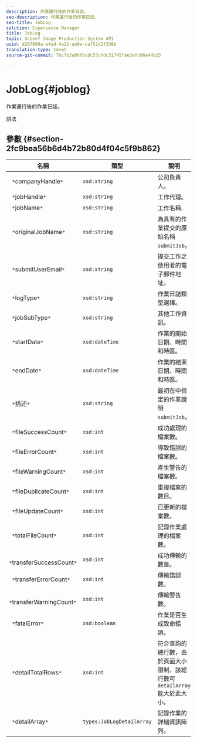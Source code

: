 ```yaml
---
description: 作業運行後的作業日誌。
seo-description: 作業運行後的作業日誌。
seo-title: JobLog
solution: Experience Manager
title: JobLog
topic: Scene7 Image Production System API
uuid: d267009a-e4ad-4a21-ae0e-caf51d2f338b
translation-type: tm+mt
source-git-commit: 7bc7b3a86fbcdc57cfdc31745fae3afc06e44b15

---
```



# JobLog{#joblog}

作業運行後的作業日誌。

語法

## 參數 {#section-2fc9bea56b6d4b72b80d4f04c5f9b862}

| 名稱 | 類型 | 說明 |
|---|---|---|
| ` *`companyHandle`*` | `xsd:string` | 公司負責人。 |
| ` *`jobHandle`*` | `xsd:string` | 工作代理。 |
| ` *`jobName`*` | `xsd:string` | 工作名稱. |
| ` *`originalJobName`*` | `xsd:string` | 為具有的作業提交的原始名稱 `submitJob`。 |
| ` *`submitUserEmail`*` | `xsd:string` | 提交工作之使用者的電子郵件地址。 |
| ` *`logType`*` | `xsd:string` | 作業日誌類型選擇。 |
| ` *`jobSubType`*` | `xsd:string` | 其他工作資訊。 |
| ` *`startDate`*` | `xsd:dateTime` | 作業的開始日期、時間和時區。 |
| ` *`endDate`*` | `xsd:dateTime` | 作業的結束日期、時間和時區。 |
| ` *`描述`*` | `xsd:string` | 最初在中指定的作業說明 `submitJob`。 |
| ` *`fileSuccessCount`*` | `xsd:int` | 成功處理的檔案數。 |
| ` *`fileErrorCount`*` | `xsd:int` | 導致錯誤的檔案數。 |
| ` *`fileWarningCount`*` | `xsd:int` | 產生警告的檔案數。 |
| ` *`fileDuplicateCount`*` | `xsd:int` | 重複檔案的數目。 |
| ` *`fileUpdateCount`*` | `xsd:int` | 已更新的檔案數。 |
| ` *`totalFileCount`*` | `xsd:int` | 記錄作業處理的檔案數。 |
| ` *`transferSuccessCount`*` | `xsd:int` | 成功傳輸的數量。 |
| ` *`transferErrorCount`*` | `xsd:int` | 傳輸錯誤數。 |
| ` *`transferWarningCount`*` | `xsd:int` | 傳輸警告數。 |
| ` *`fatalError`*` | `xsd:boolean` | 作業是否生成致命錯誤。 |
| ` *`detailTotalRows`*` | `xsd:int` | 符合查詢的總行數，由於頁面大小限制，該總行數可 `detailArray` 能大於此大小。 |
| ` *`detailArray`*` | `types:JobLogDetailArray` | 記錄作業的詳細資訊陣列。 |

